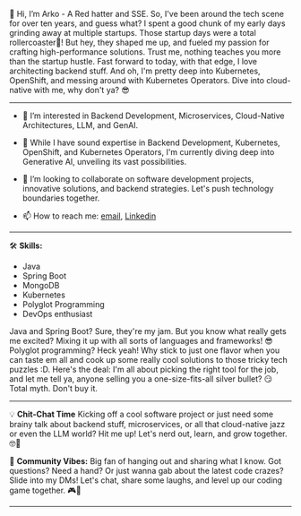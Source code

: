 👋 Hi, I’m Arko - A Red hatter and SSE. So, I've been around the tech scene for over ten years, and guess what? I spent a good chunk of my early days grinding away at multiple startups. Those startup days were a total rollercoaster🎢! But hey, they shaped me up,  and fueled my passion for crafting high-performance solutions. Trust me, nothing teaches you more than the startup hustle. Fast forward to today, with that edge, I love architecting  backend stuff. And oh, I'm pretty deep into Kubernetes, OpenShift, and messing around with Kubernetes Operators. Dive into cloud-native with me, why don't ya? 😎


---

- 👀 I’m interested in Backend Development, Microservices, Cloud-Native Architectures, LLM, and GenAI.

- 🌱 While I have sound expertise in Backend Development, Kubernetes, OpenShift, and Kubernetes Operators, I'm currently diving deep into Generative AI, unveiling its vast possibilities.

- 💞️  I’m looking to collaborate on software development projects, innovative solutions, and backend strategies. Let's push technology boundaries together.

- 📫 How to reach me:  [email](apb@live.in), [Linkedin](www.linkedin.com/in/arkaprovo-bhattacharjee-3b96a496) 

---




🛠️ **Skills:** 

- Java 
- Spring Boot 
- MongoDB 
- Kubernetes
- Polyglot Programming
- DevOps enthusiast

Java and Spring Boot? Sure, they're my jam. But you know what really gets me excited? Mixing it up with all sorts of languages and frameworks! 😎 Polyglot programming? Heck yeah! Why stick to just one flavor when you can taste em all and cook up some really cool solutions to those tricky tech puzzles :D.  Here's the deal: I'm all about picking the right tool for the job, and let me tell ya, anyone selling you a one-size-fits-all silver bullet? 😏 Total myth. Don't buy it.

---

💡 **Chit-Chat Time**
Kicking off a cool software project or just need some brainy talk about backend stuff, microservices, or all that cloud-native jazz or even the LLM world? Hit me up! Let's nerd out, learn, and grow together. 🤓🚀

🤝 **Community Vibes:**
Big fan of hanging out and sharing what I know. Got questions? Need a hand? Or just wanna gab about the latest code crazes? Slide into my DMs! Let's chat, share some laughs, and level up our coding game together. 🎮💬


<!---
arkaprovob/arkaprovob is a ✨ special ✨ repository because its `README.md` (this file) appears on your GitHub profile.
You can click the Preview link to take a look at your changes.
--->

---
